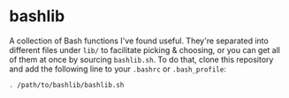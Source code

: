 bashlib
=======

A collection of Bash functions I've found useful. They're separated into different files under `lib/` to facilitate picking & choosing, or you can get all of them at once by sourcing `bashlib.sh`. To do that, clone this repository and add the following line to your `.bashrc` or `.bash_profile`:

```bash
. /path/to/bashlib/bashlib.sh
```
